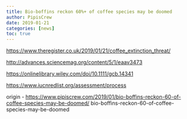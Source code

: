 ```yaml
---
title: Bio-boffins reckon 60%+ of coffee species may be doomed
author: PipisCrew
date: 2019-01-21
categories: [news]
toc: true
---
```


https://www.theregister.co.uk/2019/01/21/coffee_extinction_threat/

http://advances.sciencemag.org/content/5/1/eaav3473

https://onlinelibrary.wiley.com/doi/10.1111/gcb.14341

https://www.iucnredlist.org/assessment/process

origin - https://www.pipiscrew.com/2019/01/bio-boffins-reckon-60-of-coffee-species-may-be-doomed/ bio-boffins-reckon-60-of-coffee-species-may-be-doomed